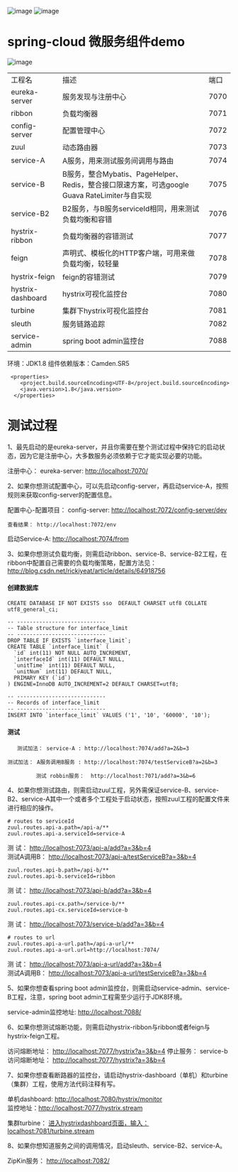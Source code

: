 ![image](https://img.shields.io/badge/Spring%20Cloud-%E2%98%85%E2%98%85%E2%98%85-green.svg)
![image](https://img.shields.io/badge/Netflix-%E2%98%85%E2%98%85%E2%98%85-red.svg)

spring-cloud 微服务组件demo
===

![image](http://img.blog.csdn.net/20171018201759315?watermark/2/text/aHR0cDovL2Jsb2cuY3Nkbi5uZXQvcmlja2l5ZWF0/font/5a6L5L2T/fontsize/400/fill/I0JBQkFCMA==/dissolve/70/gravity/SouthEast)

<table>
<tbody><tr>
<td>工程名</td>  <td>描述</td>  <td>端口</td>
</tr>
<tr>
<td>eureka-server</td>  <td>服务发现与注册中心</td>  <td>7070</td>
</tr>
<tr>
<td>ribbon</td>  <td>负载均衡器</td>  <td>7071</td>
</tr>
<tr>
<td>config-server</td>  <td>配置管理中心</td>  <td>7072</td>
</tr>
<tr>
<td>zuul</td>  <td>动态路由器</td>  <td>7073</td>
</tr>
<tr>
<td>service-A</td>  <td>A服务，用来测试服务间调用与路由</td>  <td>7074</td>
</tr>
<tr>
<td>service-B</td>  <td>B服务，整合Mybatis、PageHelper、Redis，整合接口限速方案，可选google Guava RateLimiter与自实现</td>  <td>7075</td>
</tr>
<tr>
<td>service-B2</td>  <td>B2服务，与B服务serviceId相同，用来测试负载均衡和容错</td>  <td>7076</td>
</tr>
<tr>
<td>hystrix-ribbon</td>  <td>负载均衡器的容错测试</td>  <td>7077</td>
</tr>
<tr>
<td>feign</td>  <td>声明式、模板化的HTTP客户端，可用来做负载均衡，较轻量</td>  <td>7078</td>
</tr>
<tr>
<td>hystrix-feign</td>  <td>feign的容错测试</td>  <td>7079</td>
</tr>
<tr>
<td>hystrix-dashboard</td>  <td>hystrix可视化监控台</td>  <td>7080</td>
</tr>
<tr>
<td>turbine</td>  <td>集群下hystrix可视化监控台</td>  <td>7081</td>
</tr>
<tr>
<td>sleuth</td>  <td>服务链路追踪</td>  <td>7082</td>
</tr>
<tr>
<td>service-admin</td>  <td>spring boot admin监控台</td>  <td>7088</td>
</tr>
</tbody></table>

环境：JDK1.8
组件依赖版本：Camden.SR5

```
 <properties>
    <project.build.sourceEncoding>UTF-8</project.build.sourceEncoding>
    <java.version>1.8</java.version>
  </properties>
```

测试过程
===

1、最先启动的是eureka-server，并且你需要在整个测试过程中保持它的启动状态，因为它是注册中心，大多数服务必须依赖于它才能实现必要的功能。 <br>

注册中心： eureka-server:  [http://localhost:7070/](http://localhost:7070/)


2、如果你想测试配置中心，可以先启动config-server，再启动service-A，按照规则来获取config-server的配置信息。 <br>

配置中心-配置项目： config-server: [http://localhost:7072/config-server/dev](http://localhost:7072/config-server/dev)  <br>

	查看结果： http://localhost:7072/env

启动Service-A:  [http://localhost:7074/from](http://localhost:7074/from)

	


3、如果你想测试负载均衡，则需启动ribbon、service-B、service-B2工程，在ribbon中配置自己需要的负载均衡策略，配置方法见：http://blog.csdn.net/rickiyeat/article/details/64918756 <br>

#### 创建数据库
	
	CREATE DATABASE IF NOT EXISTS sso  DEFAULT CHARSET utf8 COLLATE utf8_general_ci;

	-- ----------------------------
	-- Table structure for interface_limit
	-- ----------------------------
	DROP TABLE IF EXISTS `interface_limit`;
	CREATE TABLE `interface_limit` (
	  `id` int(11) NOT NULL AUTO_INCREMENT,
	  `interfaceId` int(11) DEFAULT NULL,
	  `unitTime` int(11) DEFAULT NULL,
	  `unitNum` int(11) DEFAULT NULL,
	  PRIMARY KEY (`id`)
	) ENGINE=InnoDB AUTO_INCREMENT=2 DEFAULT CHARSET=utf8;
	
	-- ----------------------------
	-- Records of interface_limit
	-- ----------------------------
	INSERT INTO `interface_limit` VALUES ('1', '10', '60000', '10');


#### 测试
	   测试加法： service-A : http://localhost:7074/add?a=2&b=3

	测试加法： A服务调用B服务 : http://localhost:7074/testServiceB?a=2&b=3

             测试 robbin服务：  http://localhost:7071/add?a=3&b=6



4、如果你想测试路由，则需启动zuul工程，另外需保证service-B、service-B2、service-A其中一个或者多个工程处于启动状态，按照zuul工程的配置文件来进行相应的操作。 <br>

	
	# routes to serviceId
	zuul.routes.api-a.path=/api-a/**
	zuul.routes.api-a.serviceId=service-A

测     试：  [http://localhost:7073/api-a/add?a=3&b=4](http://localhost:7073/api-a/add?a=3&b=4) <br>
测试A调用B： [http://localhost:7073/api-a/testServiceB?a=3&b=4](http://localhost:7073/api-a/testServiceB?a=3&b=4)

	zuul.routes.api-b.path=/api-b/**
	zuul.routes.api-b.serviceId=ribbon

测     试：  [http://localhost:7073/api-b/add?a=3&b=4](http://localhost:7073/api-b/add?a=3&b=4)

	zuul.routes.api-cx.path=/service-b/**
	zuul.routes.api-cx.serviceId=service-b

测     试： [http://localhost:7073/service-b/add?a=3&b=4](http://localhost:7073/service-b/add?a=3&b=4)

	# routes to url
	zuul.routes.api-a-url.path=/api-a-url/**
	zuul.routes.api-a-url.url=http://localhost:7074/

测     试：  [http://localhost:7073/api-a-url/add?a=3&b=4](http://localhost:7073/api-a-url/add?a=3&b=4) <br>
测试A调用B：  [http://localhost:7073/api-a-url/testServiceB?a=3&b=4](http://localhost:7073/api-a-url/testServiceB?a=3&b=4)


5、如果你想查看spring boot admin监控台，则需启动service-admin、service-B工程，注意，spring boot admin工程需至少运行于JDK8环境。 <br>

service-admin监控地址: [http://localhost:7088/](http://localhost:7088/)


6、如果你想测试熔断功能，则需启动hystrix-ribbon与ribbon或者feign与hystrix-feign工程。 <br>


访问熔断地址： [http://localhost:7077/hystrix?a=3&b=4](http://localhost:7077/hystrix?a=3&b=4)
停止服务： service-b
访问熔断地址： [http://localhost:7077/hystrix?a=3&b=4](http://localhost:7077/hystrix?a=3&b=4)


7、如果你想查看断路器的监控台，请启动hystrix-dashboard（单机）和turbine（集群）工程，使用方法代码注释有写。 <br>

单机dashboard: [http://localhost:7080/hystrix/monitor](http://localhost:7080/hystrix/monitor)  <br>
监控地址：[http://localhost:7077/hystrix.stream](http://localhost:7077/hystrix.stream)

集群turbine： [进入hystrixdashboard页面，输入：localhost:7081/turbine.stream](localhost:7081/turbine.stream)


8、如果你想知道服务之间的调用情况，启动sleuth、service-B2、service-A。 <br>
	
ZipKin服务： [http://localhost:7082/](http://localhost:7082/)



